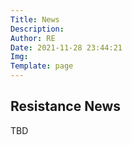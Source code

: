 ```yaml
---
Title: News
Description: 
Author: RE
Date: 2021-11-28 23:44:21
Img: 
Template: page
---
```

## Resistance News
TBD